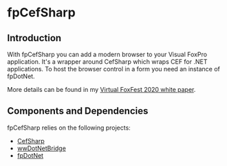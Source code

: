 # fpCefSharp
## Introduction
With fpCefSharp you can add a modern browser to your Visual FoxPro application. It's a wrapper around CefSharp which wraps CEF for .NET applications. To host the browser control in a form you need an instance of fpDotNet.

More details can be found in my [Virtual FoxFest 2020 white paper](https://github.com/cwollenhaupt/fpCefSharp/blob/master/Demos/Files/Wollenhaupt_Browser.pdf). 

## Components and Dependencies
fpCefSharp relies on the following projects:

- [CefSharp](https://github.com/cefsharp/CefSharp)
- [wwDotNetBridge](https://github.com/RickStrahl/wwDotnetBridge)
- [fpDotNet](https://github.com/cwollenhaupt/fpDotNet)
